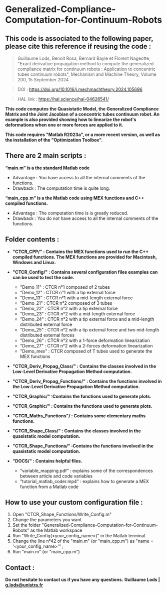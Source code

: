 # Generalized-Compliance-Computation-for-Continuum-Robots

## This code is associated to the following paper, please cite this reference if reusing the code :

> Guillaume Lods, Benoit Rosa, Bernard Bayle et Florent Nageotte, "Exact derivative propagation method to compute the generalized compliance matrix for continuum robots : Application to concentric tubes continuum robots", Mechanism and Machine Theory, Volume 200, 15 September 2024

> DOI : https://doi.org/10.1016/j.mechmachtheory.2024.105696

> HAL link : https://hal.science/hal-04626541/

**This code computes the Quasistatic Model, the Generalized Compliance Matrix and the Joint Jacobian of a concentric tubes continuum robot. An example is also provided showing how to linearize the robot's deformations when one or more forces are applied to it.**

**This code requires "Matlab R2023a", or a more recent version, as well as the installation of the "Optimization Toolbox".**

## There are 2 main scripts : 
**“main.m” is a the standard Matlab code**
- Advantage : You have access to all the internal comments of the functions.
- Drawback  : The computation time is quite long.

**“main_cpp.m” is a the Matlab code using MEX functions and C++ compiled functions.**
- Advantage : The computation time is is greatly reduced.
- Drawback  : You do not have access to all the internal comments of the functions.

## Folder contents :

- **"CTCR_CPP/" : Contains the MEX functions used to run the C++ compiled functions. The MEX functions are provided for Macintosh, Windows and Linux.**

- **"CTCR_Config/" : Contains several configuration files examples can can be used to test the code.**
	- "Demo_11"  : CTCR n°1 composed of 2 tubes
	- "Demo_12"  : CTCR n°1 with a tip external force
	- "Demo_13"  : CTCR n°1 with a mid-length external force
	- "Demo_21"  : CTCR n°2 composed of 3 tubes
	- "Demo_22"  : CTCR n°2 with a tip external force
	- "Demo_23"  : CTCR n°2 with a mid-length external force
	- "Demo_24"  : CTCR n°2 with a tip external force and a mid-length distributed external force
	- "Demo_25"  : CTCR n°2 with a tip external force and two mid-length distributed external forces
	- "Demo_26"  : CTCR n°2 with a 1-force deformation linearization
	- "Demo_27"  : CTCR n°2 with a 2-forces deformation linearization
	- "Demo_mex" : CTCR composed of T tubes used to generate the MEX functions

- **"CTCR_Deriv_Propag_Class/" : Contains the classes involved in the Low-Level Derivative Propagation Method computation.**

- **"CTCR_Deriv_Propag_Functions/" : Contains the functions involved in the Low-Level Derivative Propagation Method computation.**

- **"CTCR_Graphic/" :Contains the functions used to generate plots.**

- **"CTCR_Graphic/" : Contains the functions used to generate plots.**

- **"CTCR_Maths_Functions"/ : Contains some elementary maths functions.**

- **"CTCR_Shape_Class/" : Contains the classes involved in the quasistatic model computation.**

- **"CTCR_Shape_Functions/" :Contains the functions involved in the quasistatic model computation.**

- **"DOCS/" : Contains helpful files.**
	- “variable_mapping.pdf”      : explains some of the correspondences between article and code variables
	- "tutorial_matlab_coder.mp4" : explains how to generate a MEX function from a Matlab code

## How to use your custom configuration file : 
1. Open "CTCR_Shape_Functions/Write_Config.m"
2. Change the parameters you want
3. Set the folder "Generalized-Compliance-Computation-for-Continuum-Robots" as the Matlab workspace
4. Run "Write_Config(<your_config_name>)" in the Matlab terminal
5. Change the line n°42 of the "main.m" (or "main_cpp.m") as "name = '<your_config_name>'" ;
6. Run "main.m" (or "main_cpp.m")

## Contact : 
**Do not hesitate to contact us if you have any questions.**
**Guillaume Lods | g.lods@unistra.fr**
